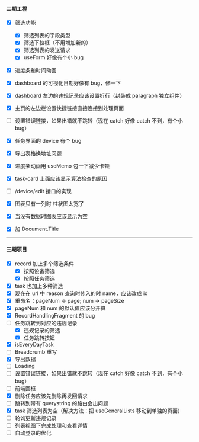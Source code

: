 #### 二期工程

- [x] 筛选功能

  - [x] 筛选列表的字段类型
  - [x] 筛选下拉框（不用增加新的）
  - [x] 筛选列表的发送请求
  - [x] useForm 好像有个小 bug

- [x] 进度条和时间动画
- [x] dashboard 的可视化日期好像有 bug，修一下
- [x] dashboard 左边的违规记录应该设置折行（封装成 paragraph 独立组件）
- [x] 主页的左边栏设置快捷链接直接连接到处理页面
- [ ] 设置错误链接，如果出错就不跳转（现在 catch 好像 catch 不到，有个小 bug）
- [x] 任务界面的 device 有个 bug
- [x] 导出表格换地址问题
- [x] 进度条动画用 useMemo 包一下减少卡顿
- [x] task-card 上面应该显示算法检查的原因
- [ ] /device/edit 接口的实现
- [x] 图表只有一列时 柱状图太宽了
- [x] 当没有数据时图表应该显示为空
- [x] 加 Document.Title

---

#### 三期项目

- [x] record 加上多个筛选条件
  - [x] 按照设备筛选
  - [x] 按照任务筛选
- [x] task 也加上多种筛选
- [x] 现在在 url 中 reason 查询时传入的时 name，应该改成 id
- [x] 重命名：pageNum -> page; num -> pageSize
- [x] pageNum 和 num 的默认值应该分开算
- [x] RecordHandlingFragment 的 bug
- [ ] 任务跳转到对应的违规记录
  - [x] 违规记录的筛选
  - [x] 任务跳转按钮
- [x] isEveryDayTask
- [ ] Breadcrumb 重写
- [x] 导出数据
- [ ] Loading
- [ ] 设置错误链接，如果出错就不跳转（现在 catch 好像 catch 不到，有个小 bug）
- [ ] 前端画框
- [x] 删除任务应该先删除再发回请求
- [ ] 跳转到带有 querystring 的路由会出问题
- [x] task 筛选列表为空（解决方法：把 useGeneralLists 移动到单独的页面）
- [ ] 轮询更新违规记录
- [ ] 列表视图下完成处理和查看详情
- [ ] 自动登录的优化
